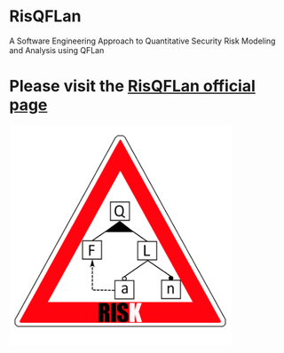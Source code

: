 # RisQFLan
A Software Engineering Approach to Quantitative Security Risk Modeling and Analysis using QFLan

# Please visit the [RisQFLan official page](https://github.com/risqflan/risqflan/wiki)

<img class=" aligncenter" src="https://github.com/risqflan/RisQFLan/raw/master/RisQFLanLogo.png" alt="RisQFLan" width="400"/>

